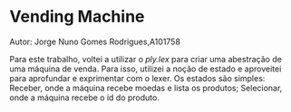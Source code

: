 # Vending Machine

Autor: Jorge Nuno Gomes Rodrigues,A101758

Para este trabalho, voltei a utilizar o _ply.lex_ para criar uma abestração de uma máquina de venda. Para isso, utilizei a noção de estado e aproveitei para aprofundar e exprimentar com o lexer. Os estados são simples: Receber, onde a máquina recebe moedas e lista os produtos; Selecionar, onde a máquina recebe o id do produto.